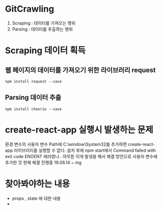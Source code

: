 # GitCrawling

1. Scraping : 데이터를 가져오는 행위
2. Parsing : 데이터를 추출하는 행위

# Scraping 데이터 획득
## 웹 페이지의 데이터를 가져오기 위한 라이브러리 request
```node
npm install request --save
```
## Parsing 데이터 추출
```node
npm install cheerio --save
```

# create-react-app 실행시 발생하는 문제
환경 변수의 사용자 변수 Path에 C:\\window\\System32를 추가하면 create-react-app 라이브러리를 실행할 수 없다.
설치 후에 npm start에서 Command failed with exit code ENOENT 에러였나.. 아무튼 이게 발생을 해서 해결 방안으로 사용자 변수에 추가한 것
현재 해결 진행중 19.06.14 ~ ing

# 찾아봐야하는 내용
- props , state 에 대한 내용
- 
